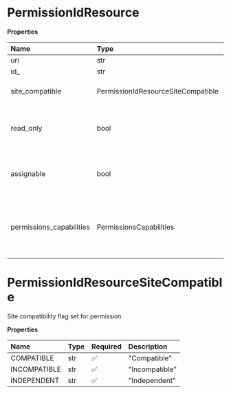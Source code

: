 # PermissionIdResource

**Properties**

| Name                     | Type                               | Required | Description                                                                                            |
| :----------------------- | :--------------------------------- | :------- | :----------------------------------------------------------------------------------------------------- |
| uri                      | str                                | ❌       |                                                                                                        |
| id\_                     | str                                | ❌       |                                                                                                        |
| site_compatible          | PermissionIdResourceSiteCompatible | ❌       | Site compatibility flag set for permission                                                             |
| read_only                | bool                               | ❌       | Specifies if the permission is editable on UI (if set to `true`) or not (if set to `false`)            |
| assignable               | bool                               | ❌       | Specifies if the permission can be assigned by the account administrator                               |
| permissions_capabilities | PermissionsCapabilities            | ❌       | Advanced permissions capabilities. Returned if `advancedPermissions` query parameter is set to `true`. |

# PermissionIdResourceSiteCompatible

Site compatibility flag set for permission

**Properties**

| Name         | Type | Required | Description    |
| :----------- | :--- | :------- | :------------- |
| COMPATIBLE   | str  | ✅       | "Compatible"   |
| INCOMPATIBLE | str  | ✅       | "Incompatible" |
| INDEPENDENT  | str  | ✅       | "Independent"  |

<!-- This file was generated by liblab | https://liblab.com/ -->
